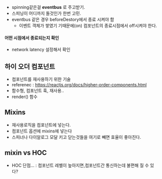 - spinning같은걸 **eventbus** 로 주고받기.
- 스피닝이 어디까지 돌것인가 한번 고민. 
- eventbus 같은 경우 beforeDestory에서 종료 시켜야 함
  - 이벤트 객체가 쌓였기 기때문에(on) 컴포넌트의 종료시점에서 off시켜야 한다. 


#### 어떤 시점에서 종료되는지 확인 
- network latency 설정해서 확인 

## 하이 오더 컴포넌트
- 컴포넌트를 재사용하기 위한 기술 
- referenec : https://reactjs.org/docs/higher-order-components.html
- 함수형, 컴포넌트 훅, 재사용.. 
- render() 함수

## Mixins
- 재사용로직을 컴포넌트에 넣는다. 
- 컴포넌트 옵션에 mixins에 넣는다
- 스피너나 다이알로그 모달 키고 닫는것들을 여기로 빼면 효율이 좋아진다. 
  
## mixin vs HOC
- HOC 단점... : 컴포넌트 레벨이 높아지면,컴포넌트간 통신하는데 불편해 질 수 있다? 
